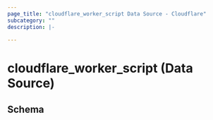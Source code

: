 ```yaml
---
page_title: "cloudflare_worker_script Data Source - Cloudflare"
subcategory: ""
description: |-
  
---
```


# cloudflare_worker_script (Data Source)




<!-- schema generated by tfplugindocs -->
## Schema


